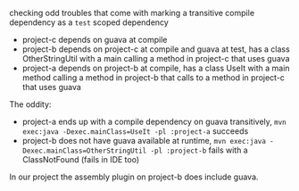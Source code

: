 checking odd troubles that come with marking a transitive compile dependency as a `test` scoped dependency

- project-c depends on guava at compile
- project-b depends on project-c at compile and guava at test, has a class OtherStringUtil with a main calling a method in project-c that uses guava
- project-a depends on project-b at compile, has a class UseIt with a main method calling a method in project-b that calls to a method in project-c that uses guava

The oddity:
- project-a ends up with a compile dependency on guava transitively, `mvn exec:java -Dexec.mainClass=UseIt -pl :project-a` succeeds
- project-b does not have guava available at runtime, `mvn exec:java -Dexec.mainClass=OtherStringUtil -pl :project-b` fails with a ClassNotFound (fails in IDE too)

In our project the assembly plugin on project-b does include guava.
